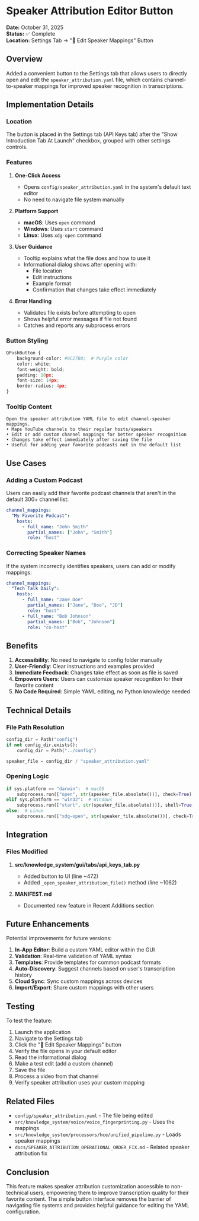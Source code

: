 # Speaker Attribution Editor Button

**Date:** October 31, 2025  
**Status:** ✅ Complete  
**Location:** Settings Tab → "🎤 Edit Speaker Mappings" Button

## Overview

Added a convenient button to the Settings tab that allows users to directly open and edit the `speaker_attribution.yaml` file, which contains channel-to-speaker mappings for improved speaker recognition in transcriptions.

## Implementation Details

### Location

The button is placed in the Settings tab (API Keys tab) after the "Show Introduction Tab At Launch" checkbox, grouped with other settings controls.

### Features

1. **One-Click Access**
   - Opens `config/speaker_attribution.yaml` in the system's default text editor
   - No need to navigate file system manually

2. **Platform Support**
   - **macOS**: Uses `open` command
   - **Windows**: Uses `start` command
   - **Linux**: Uses `xdg-open` command

3. **User Guidance**
   - Tooltip explains what the file does and how to use it
   - Informational dialog shows after opening with:
     - File location
     - Edit instructions
     - Example format
     - Confirmation that changes take effect immediately

4. **Error Handling**
   - Validates file exists before attempting to open
   - Shows helpful error messages if file not found
   - Catches and reports any subprocess errors

### Button Styling

```python
QPushButton {
    background-color: #9C27B0;  # Purple color
    color: white;
    font-weight: bold;
    padding: 10px;
    font-size: 14px;
    border-radius: 4px;
}
```

### Tooltip Content

```
Open the speaker attribution YAML file to edit channel-speaker mappings.
• Maps YouTube channels to their regular hosts/speakers
• Edit or add custom channel mappings for better speaker recognition
• Changes take effect immediately after saving the file
• Useful for adding your favorite podcasts not in the default list
```

## Use Cases

### Adding a Custom Podcast

Users can easily add their favorite podcast channels that aren't in the default 300+ channel list:

```yaml
channel_mappings:
  "My Favorite Podcast":
    hosts:
      - full_name: "John Smith"
        partial_names: ["John", "Smith"]
        role: "host"
```

### Correcting Speaker Names

If the system incorrectly identifies speakers, users can add or modify mappings:

```yaml
channel_mappings:
  "Tech Talk Daily":
    hosts:
      - full_name: "Jane Doe"
        partial_names: ["Jane", "Doe", "JD"]
        role: "host"
      - full_name: "Bob Johnson"
        partial_names: ["Bob", "Johnson"]
        role: "co-host"
```

## Benefits

1. **Accessibility**: No need to navigate to config folder manually
2. **User-Friendly**: Clear instructions and examples provided
3. **Immediate Feedback**: Changes take effect as soon as file is saved
4. **Empowers Users**: Users can customize speaker recognition for their favorite content
5. **No Code Required**: Simple YAML editing, no Python knowledge needed

## Technical Details

### File Path Resolution

```python
config_dir = Path("config")
if not config_dir.exists():
    config_dir = Path("../config")

speaker_file = config_dir / "speaker_attribution.yaml"
```

### Opening Logic

```python
if sys.platform == "darwin":  # macOS
    subprocess.run(["open", str(speaker_file.absolute())], check=True)
elif sys.platform == "win32":  # Windows
    subprocess.run(["start", str(speaker_file.absolute())], shell=True, check=True)
else:  # Linux
    subprocess.run(["xdg-open", str(speaker_file.absolute())], check=True)
```

## Integration

### Files Modified

1. **src/knowledge_system/gui/tabs/api_keys_tab.py**
   - Added button to UI (line ~472)
   - Added `_open_speaker_attribution_file()` method (line ~1062)

2. **MANIFEST.md**
   - Documented new feature in Recent Additions section

## Future Enhancements

Potential improvements for future versions:

1. **In-App Editor**: Build a custom YAML editor within the GUI
2. **Validation**: Real-time validation of YAML syntax
3. **Templates**: Provide templates for common podcast formats
4. **Auto-Discovery**: Suggest channels based on user's transcription history
5. **Cloud Sync**: Sync custom mappings across devices
6. **Import/Export**: Share custom mappings with other users

## Testing

To test the feature:

1. Launch the application
2. Navigate to the Settings tab
3. Click the "🎤 Edit Speaker Mappings" button
4. Verify the file opens in your default editor
5. Read the informational dialog
6. Make a test edit (add a custom channel)
7. Save the file
8. Process a video from that channel
9. Verify speaker attribution uses your custom mapping

## Related Files

- `config/speaker_attribution.yaml` - The file being edited
- `src/knowledge_system/voice/voice_fingerprinting.py` - Uses the mappings
- `src/knowledge_system/processors/hce/unified_pipeline.py` - Loads speaker mappings
- `docs/SPEAKER_ATTRIBUTION_OPERATIONAL_ORDER_FIX.md` - Related speaker attribution fix

## Conclusion

This feature makes speaker attribution customization accessible to non-technical users, empowering them to improve transcription quality for their favorite content. The simple button interface removes the barrier of navigating file systems and provides helpful guidance for editing the YAML configuration.
